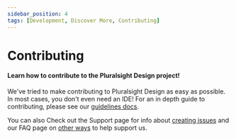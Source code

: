 ```yaml
---
sidebar_position: 4
tags: [Development, Discover More, Contributing]
---
```


# Contributing

#### Learn how to contribute to the Pluralsight Design project!

We've tried to make contributing to Pluralsight Design as easy as possible. In most cases, you don't even need an IDE! For an in depth guide to contributing, please see our [guidelines docs](https://github.com/pluralsight/tva/blob/main/CONTRIBUTING.md).

You can also Check out the Support page for info about [creating issues](../getting-started/support#new-issue-guidelines) and our FAQ page on [other ways](../getting-started/faq#i-%EF%B8%8F-tva-how-can-i-support-the-project) to help support us.
